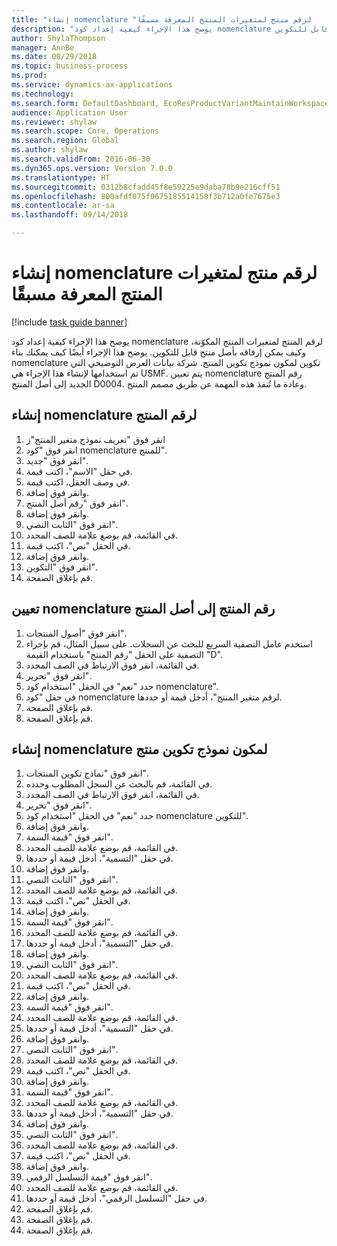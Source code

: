```yaml
--- 
title: "إنشاء nomenclature لرقم منتج لمتغيرات المنتج المعرفة مسبقًا‬‏‫"
description: "يوضح هذا الإجراء كيفية إعداد كود nomenclature لرقم المنتج لمتغيرات المنتج المكوّنة، وكيف يمكن إرفاقه بأصل منتج قابل للتكوين."
author: ShylaThompson
manager: AnnBe
ms.date: 08/29/2018
ms.topic: business-process
ms.prod: 
ms.service: dynamics-ax-applications
ms.technology: 
ms.search.form: DefaultDashboard, EcoResProductVariantMaintainWorkspace, EcoResNomenclature, EcoResProductListPage, EcoResProductDetails, PCProductConfigurationModelListPage, PCProductConfigurationModelDetails
audience: Application User
ms.reviewer: shylaw
ms.search.scope: Core, Operations
ms.search.region: Global
ms.author: shylaw
ms.search.validFrom: 2016-06-30
ms.dyn365.ops.version: Version 7.0.0
ms.translationtype: HT
ms.sourcegitcommit: 0312b8cfadd45f8e59225e9daba78b9e216cff51
ms.openlocfilehash: 800afdf075f0675185514158f3b712a0fe7675e3
ms.contentlocale: ar-sa
ms.lasthandoff: 09/14/2018

---
```

# <a name="create-a-product-number-nomenclature-for-configured-product-variants"></a>إنشاء nomenclature لرقم منتج لمتغيرات المنتج المعرفة مسبقًا‬‏‫

[!include [task guide banner](../../includes/task-guide-banner.md)]

يوضح هذا الإجراء كيفية إعداد كود nomenclature لرقم المنتج لمتغيرات المنتج المكوّنة، وكيف يمكن إرفاقه بأصل منتج قابل للتكوين. يوضح هذا الإجراء أيضًا كيف يمكنك بناء nomenclature تكوين لمكون نموذج تكوين المنتج. شركة بيانات العرض التوضيحي التي تم استخدامها لإنشاء هذا الإجراء هي USMF. يتم تعيين nomenclature رقم المنتج الجديد إلى أصل المنتج D0004. وعادة ما تُنفذ هذه المهمة عن طريق مصمم المنتج.


## <a name="create-a-product-number-nomenclature"></a>إنشاء nomenclature لرقم المنتج
1. انقر فوق "تعريف نموذج متغير المنتج"ز
2. انقر فوق "كود nomenclature للمنتج‬".
3. انقر فوق "جديد".
4. في حقل "الاسم"، اكتب قيمة.
5. في وصف الحقل، اكتب قيمة.
6. وانقر فوق إضافة.
7. انقر فوق "رقم أصل المنتج".
8. وانقر فوق إضافة.
9. انقر فوق "الثابت النصي‬".
10. في القائمة، قم بوضع علامة للصف المحدد.
11. في الحقل "نص"، اكتب قيمة.
12. وانقر فوق إضافة.
13. انقر فوق "التكوين".
14. قم بإغلاق الصفحة.

## <a name="assign-the-product-number-nomenclature-to-a-product-master"></a>تعيين nomenclature رقم المنتج إلى أصل المنتج
1. انقر فوق "أصول المنتجات".
2. استخدم عامل التصفية السريع للبحث عن السجلات. على سبيل المثال، قم بإجراء التصفية على الحقل "رقم المنتج" باستخدام القيمة "D".
3. في القائمة، انقر فوق الارتباط في الصف المحدد.
4. انقر فوق "تحرير".
5. حدد "نعم" في الحقل "استخدام كود nomenclature".
6. في حقل "كود nomenclature لرقم متغير المنتج‬"، أدخل قيمة أو حددها.
7. قم بإغلاق الصفحة.
8. قم بإغلاق الصفحة.

## <a name="create-nomenclature-for-a-product-configuration-model-component"></a>إنشاء nomenclature لمكون نموذج تكوين منتج
1. انقر فوق "نماذج تكوين المنتجات".
2. في القائمة، قم بالبحث عن السجل المطلوب وحدده.
3. في القائمة، انقر فوق الارتباط في الصف المحدد.
4. انقر فوق "تحرير".
5. حدد "نعم" في الحقل "استخدام كود nomenclature للتكوين‬".
6. وانقر فوق إضافة.
7. انقر فوق "قيمة السمة‬".
8. في القائمة، قم بوضع علامة للصف المحدد.
9. في حقل "التسمية"، أدخل قيمة أو حددها.
10. وانقر فوق إضافة.
11. انقر فوق "الثابت النصي‬".
12. في القائمة، قم بوضع علامة للصف المحدد.
13. في الحقل "نص"، اكتب قيمة.
14. وانقر فوق إضافة.
15. انقر فوق "قيمة السمة‬".
16. في القائمة، قم بوضع علامة للصف المحدد.
17. في حقل "التسمية"، أدخل قيمة أو حددها.
18. وانقر فوق إضافة.
19. انقر فوق "الثابت النصي‬".
20. في القائمة، قم بوضع علامة للصف المحدد.
21. في الحقل "نص"، اكتب قيمة.
22. وانقر فوق إضافة.
23. انقر فوق "قيمة السمة‬".
24. في القائمة، قم بوضع علامة للصف المحدد.
25. في حقل "التسمية"، أدخل قيمة أو حددها.
26. وانقر فوق إضافة.
27. انقر فوق "الثابت النصي‬".
28. في القائمة، قم بوضع علامة للصف المحدد.
29. في الحقل "نص"، اكتب قيمة.
30. وانقر فوق إضافة.
31. انقر فوق "قيمة السمة‬".
32. في القائمة، قم بوضع علامة للصف المحدد.
33. في حقل "التسمية"، أدخل قيمة أو حددها.
34. وانقر فوق إضافة.
35. انقر فوق "الثابت النصي‬".
36. في القائمة، قم بوضع علامة للصف المحدد.
37. في الحقل "نص"، اكتب قيمة.
38. وانقر فوق إضافة.
39. انقر فوق "قيمة التسلسل الرقمي".
40. في القائمة، قم بوضع علامة للصف المحدد.
41. في حقل "التسلسل الرقمي"، أدخل قيمة أو حددها.
42. قم بإغلاق الصفحة.
43. قم بإغلاق الصفحة.
44. قم بإغلاق الصفحة.


